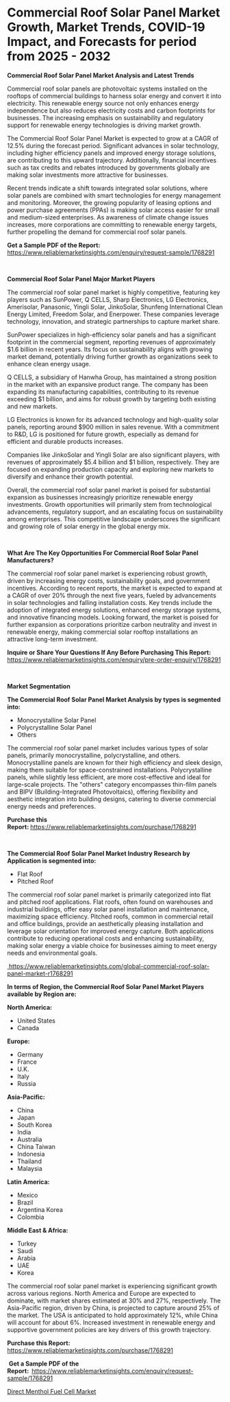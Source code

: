 <p><h1>Commercial Roof Solar Panel Market Growth, Market Trends, COVID-19 Impact, and Forecasts for period from 2025 - 2032</h1></p><p><strong>Commercial Roof Solar Panel Market Analysis and Latest Trends</strong></p>
<p><p>Commercial roof solar panels are photovoltaic systems installed on the rooftops of commercial buildings to harness solar energy and convert it into electricity. This renewable energy source not only enhances energy independence but also reduces electricity costs and carbon footprints for businesses. The increasing emphasis on sustainability and regulatory support for renewable energy technologies is driving market growth.</p><p>The Commercial Roof Solar Panel Market is expected to grow at a CAGR of 12.5% during the forecast period. Significant advances in solar technology, including higher efficiency panels and improved energy storage solutions, are contributing to this upward trajectory. Additionally, financial incentives such as tax credits and rebates introduced by governments globally are making solar investments more attractive for businesses.</p><p>Recent trends indicate a shift towards integrated solar solutions, where solar panels are combined with smart technologies for energy management and monitoring. Moreover, the growing popularity of leasing options and power purchase agreements (PPAs) is making solar access easier for small and medium-sized enterprises. As awareness of climate change issues increases, more corporations are committing to renewable energy targets, further propelling the demand for commercial roof solar panels.</p></p>
<p><strong>Get a Sample PDF of the Report:&nbsp;</strong> <a href="https://www.reliablemarketinsights.com/enquiry/request-sample/1768291?utm_campaign=2324&utm_medium=2&utm_source=Github&utm_content=ia&utm_term=14022025&utm_id=commercial-roof-solar-panel">https://www.reliablemarketinsights.com/enquiry/request-sample/1768291</a></p>
<p>&nbsp;</p>
<p><strong>Commercial Roof Solar Panel Major Market Players</strong></p>
<p><p>The commercial roof solar panel market is highly competitive, featuring key players such as SunPower, Q CELLS, Sharp Electronics, LG Electronics, Amerisolar, Panasonic, Yingli Solar, JinkoSolar, Shunfeng International Clean Energy Limited, Freedom Solar, and Enerpower. These companies leverage technology, innovation, and strategic partnerships to capture market share.</p><p>SunPower specializes in high-efficiency solar panels and has a significant footprint in the commercial segment, reporting revenues of approximately $1.6 billion in recent years. Its focus on sustainability aligns with growing market demand, potentially driving further growth as organizations seek to enhance clean energy usage.</p><p>Q CELLS, a subsidiary of Hanwha Group, has maintained a strong position in the market with an expansive product range. The company has been expanding its manufacturing capabilities, contributing to its revenue exceeding $1 billion, and aims for robust growth by targeting both existing and new markets.</p><p>LG Electronics is known for its advanced technology and high-quality solar panels, reporting around $900 million in sales revenue. With a commitment to R&D, LG is positioned for future growth, especially as demand for efficient and durable products increases.</p><p>Companies like JinkoSolar and Yingli Solar are also significant players, with revenues of approximately $5.4 billion and $1 billion, respectively. They are focused on expanding production capacity and exploring new markets to diversify and enhance their growth potential.</p><p>Overall, the commercial roof solar panel market is poised for substantial expansion as businesses increasingly prioritize renewable energy investments. Growth opportunities will primarily stem from technological advancements, regulatory support, and an escalating focus on sustainability among enterprises. This competitive landscape underscores the significant and growing role of solar energy in the global energy mix.</p></p>
<p>&nbsp;</p>
<p><strong>What Are The Key Opportunities For Commercial Roof Solar Panel Manufacturers?</strong></p>
<p><p>The commercial roof solar panel market is experiencing robust growth, driven by increasing energy costs, sustainability goals, and government incentives. According to recent reports, the market is expected to expand at a CAGR of over 20% through the next five years, fueled by advancements in solar technologies and falling installation costs. Key trends include the adoption of integrated energy solutions, enhanced energy storage systems, and innovative financing models. Looking forward, the market is poised for further expansion as corporations prioritize carbon neutrality and invest in renewable energy, making commercial solar rooftop installations an attractive long-term investment.</p></p>
<p><strong>Inquire or Share Your Questions If Any Before Purchasing This Report:</strong> <a href="https://www.reliablemarketinsights.com/enquiry/pre-order-enquiry/1768291?utm_campaign=2324&utm_medium=2&utm_source=Github&utm_content=ia&utm_term=14022025&utm_id=commercial-roof-solar-panel">https://www.reliablemarketinsights.com/enquiry/pre-order-enquiry/1768291</a></p>
<p>&nbsp;</p>
<p><strong>Market Segmentation</strong></p>
<p><strong>The Commercial Roof Solar Panel Market Analysis by types is segmented into:</strong></p>
<p><ul><li>Monocrystalline Solar Panel</li><li>Polycrystalline Solar Panel</li><li>Others</li></ul></p>
<p><p>The commercial roof solar panel market includes various types of solar panels, primarily monocrystalline, polycrystalline, and others. Monocrystalline panels are known for their high efficiency and sleek design, making them suitable for space-constrained installations. Polycrystalline panels, while slightly less efficient, are more cost-effective and ideal for large-scale projects. The "others" category encompasses thin-film panels and BIPV (Building-Integrated Photovoltaics), offering flexibility and aesthetic integration into building designs, catering to diverse commercial energy needs and preferences.</p></p>
<p><strong>Purchase this Report:&nbsp;</strong><a href="https://www.reliablemarketinsights.com/purchase/1768291?utm_campaign=2324&utm_medium=2&utm_source=Github&utm_content=ia&utm_term=14022025&utm_id=commercial-roof-solar-panel">https://www.reliablemarketinsights.com/purchase/1768291</a></p>
<p>&nbsp;</p>
<p><strong>The Commercial Roof Solar Panel Market Industry Research by Application is segmented into:</strong></p>
<p><ul><li>Flat Roof</li><li>Pitched Roof</li></ul></p>
<p><p>The commercial roof solar panel market is primarily categorized into flat and pitched roof applications. Flat roofs, often found on warehouses and industrial buildings, offer easy solar panel installation and maintenance, maximizing space efficiency. Pitched roofs, common in commercial retail and office buildings, provide an aesthetically pleasing installation and leverage solar orientation for improved energy capture. Both applications contribute to reducing operational costs and enhancing sustainability, making solar energy a viable choice for businesses aiming to meet energy needs and environmental goals.</p></p>
<p><a href="https://www.reliablemarketinsights.com/global-commercial-roof-solar-panel-market-r1768291?utm_campaign=2324&utm_medium=2&utm_source=Github&utm_content=ia&utm_term=14022025&utm_id=commercial-roof-solar-panel">&nbsp;https://www.reliablemarketinsights.com/global-commercial-roof-solar-panel-market-r1768291</a></p>
<p><strong>In terms of Region, the Commercial Roof Solar Panel Market Players available by Region are:</strong></p>
<p>
    <p> <strong> North America: </strong>
        <ul>
            <li>United States</li>
            <li>Canada</li>
        </ul>
        </p> 
    <p> <strong> Europe: </strong>
        <ul>
            <li>Germany</li>
            <li>France</li>
            <li>U.K.</li>
            <li>Italy</li>
            <li>Russia</li>
        </ul>
        </p> 
    <p> <strong> Asia-Pacific: </strong>
        <ul>
            <li>China</li>
            <li>Japan</li>
            <li>South Korea</li>
            <li>India</li>
            <li>Australia</li>
            <li>China Taiwan</li>
            <li>Indonesia</li>
            <li>Thailand</li>
            <li>Malaysia</li>
        </ul>
        </p> 
    <p> <strong> Latin America: </strong>
        <ul>
            <li>Mexico</li>
            <li>Brazil</li>
            <li>Argentina Korea</li>
            <li>Colombia</li>
        </ul>
        </p> 
    <p> <strong> Middle East & Africa: </strong>
        <ul>
            <li>Turkey</li>
            <li>Saudi</li>
            <li>Arabia</li>
            <li>UAE</li>
            <li>Korea</li>
        </ul>
    </p>
    </p>
<p><p>The commercial roof solar panel market is experiencing significant growth across various regions. North America and Europe are expected to dominate, with market shares estimated at 30% and 27%, respectively. The Asia-Pacific region, driven by China, is projected to capture around 25% of the market. The USA is anticipated to hold approximately 12%, while China will account for about 6%. Increased investment in renewable energy and supportive government policies are key drivers of this growth trajectory.</p></p>
<p><strong>Purchase this Report: </strong><a href="https://www.reliablemarketinsights.com/purchase/1768291?utm_campaign=2324&utm_medium=2&utm_source=Github&utm_content=ia&utm_term=14022025&utm_id=commercial-roof-solar-panel">https://www.reliablemarketinsights.com/purchase/1768291</a></p>
<p>&nbsp;<strong>Get a Sample PDF of the Report:&nbsp;&nbsp;</strong><a href="https://www.reliablemarketinsights.com/enquiry/request-sample/1768291?utm_campaign=2324&utm_medium=2&utm_source=Github&utm_content=ia&utm_term=14022025&utm_id=commercial-roof-solar-panel">https://www.reliablemarketinsights.com/enquiry/request-sample/1768291</a></p>
<p><strong></strong></p>
<p><p><a href="https://github.com/sholympia197070/Market-Research-Report-List-1/blob/main/direct-menthol-fuel-cell-market.md?utm_campaign=2324&utm_medium=2&utm_source=Github&utm_content=ia&utm_term=14022025&utm_id=commercial-roof-solar-panel">Direct Menthol Fuel Cell Market</a></p></p>